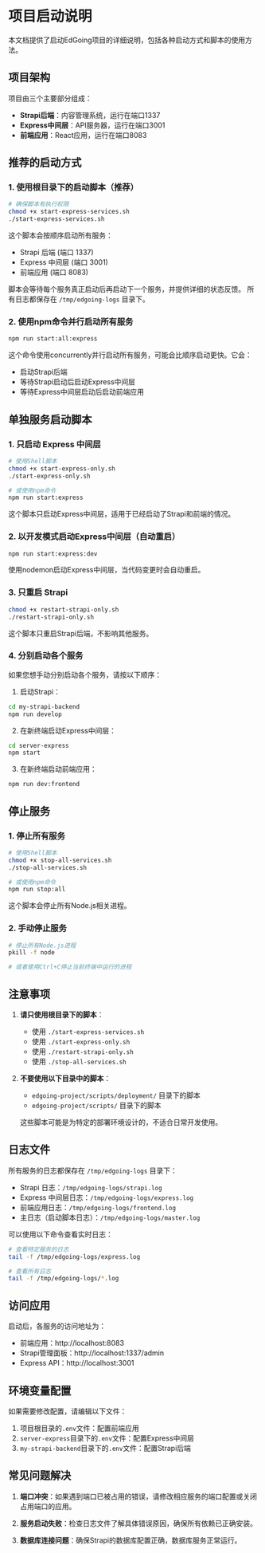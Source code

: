 # 项目启动说明

本文档提供了启动EdGoing项目的详细说明，包括各种启动方式和脚本的使用方法。

## 项目架构

项目由三个主要部分组成：
- **Strapi后端**：内容管理系统，运行在端口1337
- **Express中间层**：API服务器，运行在端口3001
- **前端应用**：React应用，运行在端口8083

## 推荐的启动方式

### 1. 使用根目录下的启动脚本（推荐）

```bash
# 确保脚本有执行权限
chmod +x start-express-services.sh
./start-express-services.sh
```

这个脚本会按顺序启动所有服务：
- Strapi 后端 (端口 1337)
- Express 中间层 (端口 3001)
- 前端应用 (端口 8083)

脚本会等待每个服务真正启动后再启动下一个服务，并提供详细的状态反馈。
所有日志都保存在 `/tmp/edgoing-logs` 目录下。

### 2. 使用npm命令并行启动所有服务

```bash
npm run start:all:express
```

这个命令使用concurrently并行启动所有服务，可能会比顺序启动更快。它会：
- 启动Strapi后端
- 等待Strapi启动后启动Express中间层
- 等待Express中间层启动后启动前端应用

## 单独服务启动脚本

### 1. 只启动 Express 中间层

```bash
# 使用Shell脚本
chmod +x start-express-only.sh
./start-express-only.sh

# 或使用npm命令
npm run start:express
```

这个脚本只启动Express中间层，适用于已经启动了Strapi和前端的情况。

### 2. 以开发模式启动Express中间层（自动重启）

```bash
npm run start:express:dev
```

使用nodemon启动Express中间层，当代码变更时会自动重启。

### 3. 只重启 Strapi

```bash
chmod +x restart-strapi-only.sh
./restart-strapi-only.sh
```

这个脚本只重启Strapi后端，不影响其他服务。

### 4. 分别启动各个服务

如果您想手动分别启动各个服务，请按以下顺序：

1. 启动Strapi：
```bash
cd my-strapi-backend
npm run develop
```

2. 在新终端启动Express中间层：
```bash
cd server-express
npm start
```

3. 在新终端启动前端应用：
```bash
npm run dev:frontend
```

## 停止服务

### 1. 停止所有服务

```bash
# 使用Shell脚本
chmod +x stop-all-services.sh
./stop-all-services.sh

# 或使用npm命令
npm run stop:all
```

这个脚本会停止所有Node.js相关进程。

### 2. 手动停止服务

```bash
# 停止所有Node.js进程
pkill -f node

# 或者使用Ctrl+C停止当前终端中运行的进程
```

## 注意事项

1. **请只使用根目录下的脚本**：
   - 使用 `./start-express-services.sh`
   - 使用 `./start-express-only.sh`
   - 使用 `./restart-strapi-only.sh`
   - 使用 `./stop-all-services.sh`

2. **不要使用以下目录中的脚本**：
   - `edgoing-project/scripts/deployment/` 目录下的脚本
   - `edgoing-project/scripts/` 目录下的脚本

   这些脚本可能是为特定的部署环境设计的，不适合日常开发使用。

## 日志文件

所有服务的日志都保存在 `/tmp/edgoing-logs` 目录下：

- Strapi 日志：`/tmp/edgoing-logs/strapi.log`
- Express 中间层日志：`/tmp/edgoing-logs/express.log`
- 前端应用日志：`/tmp/edgoing-logs/frontend.log`
- 主日志（启动脚本日志）：`/tmp/edgoing-logs/master.log`

可以使用以下命令查看实时日志：

```bash
# 查看特定服务的日志
tail -f /tmp/edgoing-logs/express.log

# 查看所有日志
tail -f /tmp/edgoing-logs/*.log
```

## 访问应用

启动后，各服务的访问地址为：
- 前端应用：http://localhost:8083
- Strapi管理面板：http://localhost:1337/admin
- Express API：http://localhost:3001

## 环境变量配置

如果需要修改配置，请编辑以下文件：

1. 项目根目录的`.env`文件：配置前端应用
2. `server-express`目录下的`.env`文件：配置Express中间层
3. `my-strapi-backend`目录下的`.env`文件：配置Strapi后端

## 常见问题解决

1. **端口冲突**：如果遇到端口已被占用的错误，请修改相应服务的端口配置或关闭占用端口的应用。

2. **服务启动失败**：检查日志文件了解具体错误原因，确保所有依赖已正确安装。

3. **数据库连接问题**：确保Strapi的数据库配置正确，数据库服务正常运行。

